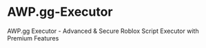 # AWP.gg-Executor
AWP.gg Executor - Advanced &amp; Secure Roblox Script Executor with Premium Features
